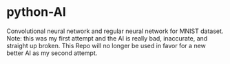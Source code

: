# python-AI
Convolutional neural network and regular neural network for MNIST dataset.
Note: this was my first attempt and the AI is really bad, inaccurate, and straight up broken. This Repo will no longer be used in favor for a new better AI as my second attempt.
